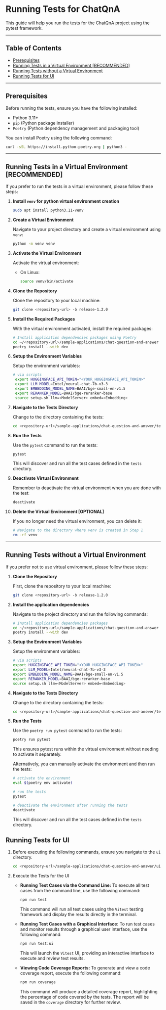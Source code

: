 # Running Tests for ChatQnA

This guide will help you run the tests for the ChatQnA project using the pytest framework.

---

## Table of Contents

- [Prerequisites](#prerequisites)
- [Running Tests in a Virtual Environment [RECOMMENDED]](#running-tests-in-a-virtual-environment-recommended)
- [Running Tests without a Virtual Environment](#running-tests-without-a-virtual-environment)
- [Running Tests for UI](#running-tests-for-ui)

---

## Prerequisites

Before running the tests, ensure you have the following installed:

- Python 3.11+
- `pip` (Python package installer)
- `Poetry` (Python dependency management and packaging tool)

You can install Poetry using the following command:

```bash
curl -sSL https://install.python-poetry.org | python3 -
```

---

## Running Tests in a Virtual Environment [RECOMMENDED]

If you prefer to run the tests in a virtual environment, please follow these steps:

1. **Install `venv` for python virtual environment creation**

   ```bash
   sudo apt install python3.11-venv
   ```

2. **Create a Virtual Environment**

    Navigate to your project directory and create a virtual environment using `venv`:

    ```bash
    python -m venv venv
    ```

3. **Activate the Virtual Environment**

    Activate the virtual environment:
    - On Linux:

      ```bash
      source venv/bin/activate
      ```

4. **Clone the Repository**

   Clone the repository to your local machine:

   ```bash
   git clone <repository-url> -b release-1.2.0
   ```

5. **Install the Required Packages**

    With the virtual environment activated, install the required packages:

    ```bash
    # Install application dependencies packages using Poetry
    cd ~/<repository-url>/sample-applications/chat-question-and-answer
    poetry install --with dev
    ```

6. **Setup the Environment Variables**

   Setup the environment variables:

   ```bash
   # via scripts
    export HUGGINGFACE_API_TOKEN="<YOUR_HUGGINGFACE_API_TOKEN>"
    export LLM_MODEL=Intel/neural-chat-7b-v3-3
    export EMBEDDING_MODEL_NAME=BAAI/bge-small-en-v1.5
    export RERANKER_MODEL=BAAI/bge-reranker-base
    source setup.sh llm=<ModelServer> embed=<Embedding>
   ```

7. **Navigate to the Tests Directory**

   Change to the directory containing the tests:

   ```bash
   cd <repository-url>/sample-applications/chat-question-and-answer/tests/unit_tests
   ```

8. **Run the Tests**

   Use the `pytest` command to run the tests:

   ```bash
   pytest
   ```

   This will discover and run all the test cases defined in the `tests` directory.

9. **Deactivate Virtual Environment**

   Remember to deactivate the virtual environment when you are done with the test:

   ```bash
   deactivate
   ```

10. **Delete the Virtual Environment [OPTIONAL]**

    If you no longer need the virtual environment, you can delete it:

    ```bash
    # Navigate to the directory where venv is created in Step 1
    rm -rf venv
    ```

---

## Running Tests without a Virtual Environment

If you prefer not to use virtual environment, please follow these steps:

1. **Clone the Repository**

    First, clone the repository to your local machine:

    ```bash
    git clone <repository-url> -b release-1.2.0
    ```

2. **Install the application dependencies**

   Navigate to the project directory and run the following commands:

   ```bash
   # Install application dependencies packages
   cd ~/<repository-url>/sample-applications/chat-question-and-answer
   poetry install --with dev
   ```

3. **Setup the Environment Variables**

   Setup the environment variables:

   ```bash
   # via scripts
   export HUGGINGFACE_API_TOKEN="<YOUR_HUGGINGFACE_API_TOKEN>"
   export LLM_MODEL=Intel/neural-chat-7b-v3-3
   export EMBEDDING_MODEL_NAME=BAAI/bge-small-en-v1.5
   export RERANKER_MODEL=BAAI/bge-reranker-base
   source setup.sh llm=<ModelServer> embed=<Embedding>
   ```

4. **Navigate to the Tests Directory**

    Change to the directory containing the tests:

    ```bash
    cd <repository-url>/sample-applications/chat-question-and-answer/tests/unit_tests
    ```

5. **Run the Tests**

    Use the `poetry run pytest` command to run the tests:

    ```bash
    poetry run pytest
    ```

    This ensures pytest runs within the virtual environment without needing to activate it separately.

    Alternatively, you can manually activate the environment and then run the tests:

    ```bash
    # activate the environment
    eval $(poetry env activate)

    # run the tests
    pytest

    # deactivate the environment after running the tests
    deactivate
    ```

    This will discover and run all the test cases defined in the `tests` directory.

## Running Tests for UI

1. Before executing the following commands, ensure you navigate to the `ui` directory.
   ```bash
   cd <repository-url>/sample-applications/chat-question-and-answer/ui/react
   ```

2. Execute the Tests for the UI
   - **Running Test Cases via the Command Line:**
      To execute all test cases from the command line, use the following command:

      ```bash
      npm run test
      ```

      This command will run all test cases using the `Vitest` testing framework and display the results directly in the terminal.

   - **Running Test Cases with a Graphical Interface:**
      To run test cases and monitor results through a graphical user interface, use the following command:

      ```bash
      npm run test:ui
      ```

      This will launch the `Vitest` UI, providing an interactive interface to execute and review test results.

   - **Viewing Code Coverage Reports:**
      To generate and view a code coverage report, execute the following command:

      ```bash
      npm run coverage
      ```

      This command will produce a detailed coverage report, highlighting the percentage of code covered by the tests. The report will be saved in the `coverage` directory for further review.